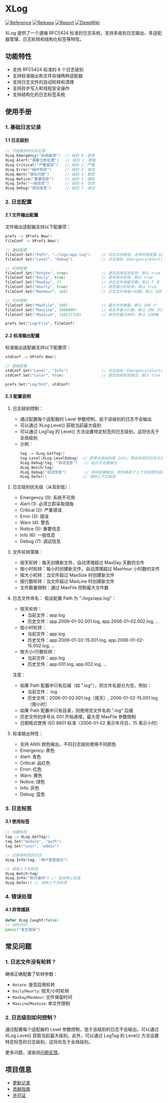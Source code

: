# XLog

[![Reference](https://pkg.go.dev/badge/github.com/eframework-org/GO.UTIL/XLog.svg)](https://pkg.go.dev/github.com/eframework-org/GO.UTIL/XLog)
[![Release](https://img.shields.io/github/v/tag/eframework-org/GO.UTIL)](https://github.com/eframework-org/GO.UTIL/tags)
[![Report](https://goreportcard.com/badge/github.com/eframework-org/GO.UTIL)](https://goreportcard.com/report/github.com/eframework-org/GO.UTIL)
[![DeepWiki](https://img.shields.io/badge/DeepWiki-Explore-blue)](https://deepwiki.com/eframework-org/GO.UTIL)

XLog 提供了一个遵循 RFC5424 标准的日志系统，支持多级别日志输出、多适配器管理、日志轮转和结构化标签等特性。

## 功能特性

- 支持 RFC5424 标准的 8 个日志级别
- 支持标准输出和文件存储两种适配器
- 支持日志文件的自动轮转和清理
- 支持异步写入和线程安全操作
- 支持结构化的日志标签系统

## 使用手册

### 1. 基础日志记录

#### 1.1 日志级别
```go
// 不同级别的日志记录
XLog.Emergency("系统崩溃")  // 级别 0：紧急
XLog.Alert("需要立即处理")   // 级别 1：警报
XLog.Critical("严重错误")   // 级别 2：严重
XLog.Error("操作失败")      // 级别 3：错误
XLog.Warn("潜在问题")       // 级别 4：警告
XLog.Notice("重要信息")     // 级别 5：通知
XLog.Info("一般信息")       // 级别 6：信息
XLog.Debug("调试信息")      // 级别 7：调试
```

### 2. 日志配置

#### 2.1 文件输出配置

文件输出适配器支持以下配置项：

```go
prefs := XPrefs.New()
fileConf := XPrefs.New()

// 基础配置
fileConf.Set("Path", "./logs/app.log")     // 日志文件路径，支持环境变量 ${Env.xxx}
fileConf.Set("Level", "Debug")             // 日志级别：Emergency|Alert|Critical|Error|Warn|Notice|Info|Debug

// 轮转配置
fileConf.Set("Rotate", true)               // 是否启用日志轮转，默认 true
fileConf.Set("Daily", true)                // 是否按天轮转，默认 true
fileConf.Set("MaxDay", 7)                  // 日志文件保留天数，默认 7 天
fileConf.Set("Hourly", true)               // 是否按小时轮转，默认 true
fileConf.Set("MaxHour", 168)               // 日志文件保留小时数，默认 168 小时（7天）

// 文件限制
fileConf.Set("MaxFile", 100)               // 最大文件数量，默认 100 个
fileConf.Set("MaxLine", 1000000)           // 单文件最大行数，默认 100 万行
fileConf.Set("MaxSize", 134217728)         // 单文件最大体积，默认 128MB

prefs.Set("Log/File", fileConf)
```

#### 2.2 标准输出配置

标准输出适配器支持以下配置项：

```go
stdConf := XPrefs.New()

// 基础配置
stdConf.Set("Level", "Info")               // 日志级别：Emergency|Alert|Critical|Error|Warn|Notice|Info|Debug
stdConf.Set("Color", true)                 // 是否启用彩色输出，默认 true

prefs.Set("Log/Std", stdConf)
```

#### 2.3 配置说明

1. 日志级别控制：
   - 通过配置每个适配器的 Level 参数控制，低于该级别的日志不会输出
   - 可以通过 XLog.Level() 获取当前最大级别
   - 可以通过 LogTag 的 Level() 方法设置特定标签的日志级别，这将优先于全局级别
   - 示例：
     ```go
     tag := XLog.GetTag()
     tag.Level(XLog.LevelDebug)  // 即使全局级别是 Info，带此标签的日志也会输出 Debug 级别
     XLog.Debug(tag, "调试信息")   // 此日志会被输出
     XLog.Watch(tag)
     XLog.Debug("调试信息")        // 同样会被输出，因为继承了上下文标签的级别
     XLog.Defer()                // 清除上下文标签
     ```

2. 日志级别优先级（从高到低）：
   - Emergency (0): 系统不可用
   - Alert (1): 必须立即采取措施
   - Critical (2): 严重错误
   - Error (3): 错误
   - Warn (4): 警告
   - Notice (5): 重要信息
   - Info (6): 一般信息
   - Debug (7): 调试信息

3. 文件轮转策略：
   - 按天轮转：每天创建新文件，自动清理超过 MaxDay 天数的文件
   - 按小时轮转：每小时创建新文件，自动清理超过 MaxHour 小时数的文件
   - 按大小轮转：当文件超过 MaxSize 时创建新文件
   - 按行数轮转：当文件超过 MaxLine 时创建新文件
   - 文件数量限制：通过 MaxFile 控制最大文件数

4. 日志文件命名：
   假设配置 Path 为 "./logs/app.log"：
   - 按天轮转：
     - 当前文件：app.log
     - 历史文件：app.2006-01-02.001.log, app.2006-01-02.002.log, ...
   - 按小时轮转：
     - 当前文件：app.log
     - 历史文件：app.2006-01-02-15.001.log, app.2006-01-02-15.002.log, ...
   - 按大小/行数轮转：
     - 当前文件：app.log
     - 历史文件：app.001.log, app.002.log, ...

   注意：
   - 如果 Path 配置中只有后缀（如 ".log"），则文件名部分为空，例如：
     - 当前文件：.log
     - 历史文件：2006-01-02.001.log（按天）, 2006-01-02-15.001.log（按小时）
   - 如果 Path 配置中只有目录，则使用空文件名和 ".log" 后缀
   - 历史文件的序号从 001 开始递增，最大受 MaxFile 参数限制
   - 日期格式使用 ISO 8601 标准（2006-01-02 表示年月日，15 表示小时）

5. 标准输出特性：
   - 支持 ANSI 颜色输出，不同日志级别使用不同颜色
   - Emergency: 黑色
   - Alert: 青色
   - Critical: 品红色
   - Error: 红色
   - Warn: 黄色
   - Notice: 绿色
   - Info: 灰色
   - Debug: 蓝色

### 3. 日志标签

#### 3.1 使用标签
```go
// 创建标签
tag := XLog.GetTag()
tag.Set("module", "auth")
tag.Set("user", "admin")

// 记录带标签的日志
XLog.Info(tag, "用户登录成功")

// 使用上下文标签
XLog.Watch(tag)
XLog.Info("执行操作") // 自动带上标签
XLog.Defer() // 清除上下文标签
```

### 4. 错误处理

#### 4.1 异常捕获
```go
defer XLog.Caught(false)
// 你的代码...
panic("发生错误")
```

## 常见问题

### 1. 日志文件没有轮转？
确保正确配置了轮转参数：
- `Rotate`: 是否启用轮转
- `Daily`/`Hourly`: 按天/小时轮转
- `MaxDay`/`MaxHour`: 文件保留时间
- `MaxLine`/`MaxSize`: 单文件限制

### 2. 日志级别如何控制？
通过配置每个适配器的 Level 参数控制，低于该级别的日志不会输出。可以通过 XLog.Level() 获取当前最大级别。此外，可以通过 LogTag 的 Level() 方法设置特定标签的日志级别，这将优先于全局级别。

更多问题，请查阅[问题反馈](../CONTRIBUTING.md#问题反馈)。

## 项目信息

- [更新记录](../CHANGELOG.md)
- [贡献指南](../CONTRIBUTING.md)
- [许可证](../LICENSE)
